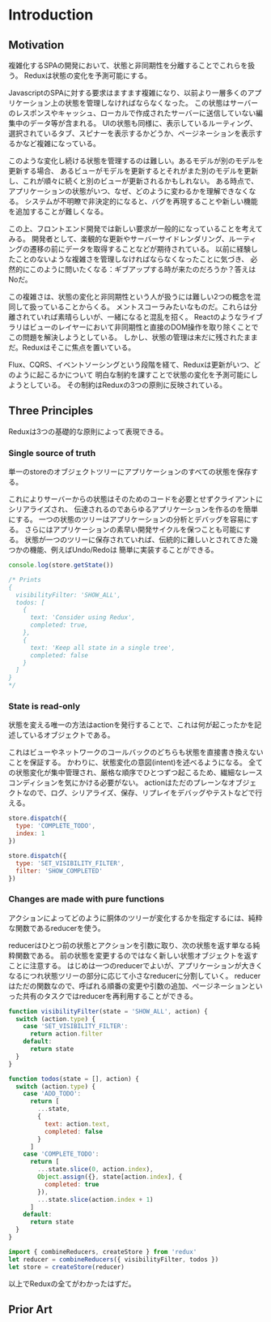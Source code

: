 # Introduction

## Motivation

複雑化するSPAの開発において、状態と非同期性を分離することでこれらを扱う。
Reduxは状態の変化を予測可能にする。

JavascriptのSPAに対する要求はますます複雑になり、以前より一層多くのアプリケーション上の状態を管理しなければならなくなった。
この状態はサーバーのレスポンスやキャッシュ、ローカルで作成されたサーバーに送信していない編集中のデータ等が含まれる。
UIの状態も同様に、表示しているルーティング、選択されているタブ、スピナーを表示するかどうか、ページネーションを表示するかなど複雑になっている。

このような変化し続ける状態を管理するのは難しい。あるモデルが別のモデルを更新する場合、
あるビューがモデルを更新するとそれがまた別のモデルを更新し、これが順々に続くと別のビューが更新されるかもしれない。
ある時点で、アプリケーションの状態がいつ、なぜ、どのように変わるかを理解できなくなる。
システムが不明瞭で非決定的になると、バグを再現することや新しい機能を追加することが難しくなる。

この上、フロントエンド開発では新しい要求が一般的になっていることを考えてみる。
開発者として、楽観的な更新やサーバーサイドレンダリング、ルーティングの遷移の前にデータを取得することなどが期待されている。
以前に経験したことのないような複雑さを管理しなければならなくなったことに気づき、
必然的にこのように問いたくなる：ギブアップする時が来たのだろうか？答えはNoだ。

この複雑さは、状態の変化と非同期性という人が扱うには難しい2つの概念を混同して扱っていることからくる。
メントスコーラみたいなものだ。これらは分離されていれば素晴らしいが、一緒になると混乱を招く。
Reactのようなライブラリはビューのレイヤーにおいて非同期性と直接のDOM操作を取り除くことでこの問題を解決しようとしている。
しかし、状態の管理は未だに残されたままだ。Reduxはそこに焦点を置いている。

Flux、CQRS、イベントソーシングという段階を経て、Reduxは更新がいつ、どのように起こるかについて
明白な制約を課すことで状態の変化を予測可能にしようとしている。
その制約はReduxの3つの原則に反映されている。

## Three Principles

Reduxは3つの基礎的な原則によって表現できる。

### Single source of truth

単一のstoreのオブジェクトツリーにアプリケーションのすべての状態を保存する。

これによりサーバーからの状態はそのためのコードを必要とせずクライアントにシリアライズされ、
伝達されるのであらゆるアプリケーションを作るのを簡単にする。
一つの状態のツリーはアプリケーションの分析とデバッグを容易にする。
さらにはアプリケーションの素早い開発サイクルを保つことも可能にする。
状態が一つのツリーに保存されていれば、伝統的に難しいとされてきた幾つかの機能、例えばUndo/Redoは
簡単に実装することができる。


```javascript
console.log(store.getState())

/* Prints
{
  visibilityFilter: 'SHOW_ALL',
  todos: [
    {
      text: 'Consider using Redux',
      completed: true,
    }, 
    {
      text: 'Keep all state in a single tree',
      completed: false
    }
  ]
}
*/
```

### State is read-only

状態を変える唯一の方法はactionを発行することで、これは何が起こったかを記述しているオブジェクトである。

これはビューやネットワークのコールバックのどちらも状態を直接書き換えないことを保証する。
かわりに、状態変化の意図(intent)を述べるようになる。
全ての状態変化が集中管理され、厳格な順序でひとつずつ起こるため、繊細なレースコンディションを気にかける必要がない。
actionはただのプレーンなオブジェクトなので、ログ、シリアライズ、保存、リプレイをデバッグやテストなどで行える。

```javascript
store.dispatch({
  type: 'COMPLETE_TODO',
  index: 1
})

store.dispatch({
  type: 'SET_VISIBILITY_FILTER',
  filter: 'SHOW_COMPLETED'
})
```

### Changes are made with pure functions

アクションによってどのように胴体のツリーが変化するかを指定するには、純粋な関数であるreducerを使う。

reducerはひとつ前の状態とアクションを引数に取り、次の状態を返す単なる純粋関数である。
前の状態を変更するのではなく新しい状態オブジェクトを返すことに注意する。
はじめは一つのreducerでよいが、アプリケーションが大きくなるにつれ状態ツリーの部分に応じて小さなreducerに分割していく。
reducerはただの関数なので、呼ばれる順番の変更や引数の追加、ページネーションといった共有のタスクではreducerを再利用することができる。

```javascript
function visibilityFilter(state = 'SHOW_ALL', action) {
  switch (action.type) {
    case 'SET_VISIBILITY_FILTER':
      return action.filter
    default:
      return state
  }
}

function todos(state = [], action) {
  switch (action.type) {
    case 'ADD_TODO':
      return [
        ...state,
        {
          text: action.text,
          completed: false
        }
      ]
    case 'COMPLETE_TODO':
      return [
        ...state.slice(0, action.index),
        Object.assign({}, state[action.index], {
          completed: true
        }),
        ...state.slice(action.index + 1)
      ]
    default:
      return state
  }
}

import { combineReducers, createStore } from 'redux'
let reducer = combineReducers({ visibilityFilter, todos })
let store = createStore(reducer)
```

以上でReduxの全てがわかったはずだ。

## Prior Art
